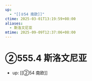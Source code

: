 ```yaml
---
up:
  - "[[②54 南欧]]"
ctime: 2025-03-01T13:19:59+08:00
aliases:
  - 斯洛文尼亚
mtime: 2025-09-09T12:37:06+08:00
---
```


# ②555.4 斯洛文尼亚

- up: [[②54 南欧]]
